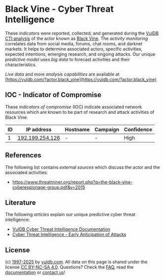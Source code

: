 # Black Vine - Cyber Threat Intelligence

These _indicators_ were reported, collected, and generated during the [VulDB CTI analysis](https://vuldb.com/?kb.cti) of the actor known as [Black Vine](https://vuldb.com/?actor.black_vine). The _activity monitoring_ correlates data from social media, forums, chat rooms, and darknet markets. It helps to determine associated actors, specific activities, expected intentions, emerging research, and ongoing attacks. Our unique _predictive model_ uses _big data_ to forecast activities and their characteristics.

_Live data_ and more _analysis capabilities_ are available at [https://vuldb.com/?actor.black_vine](https://vuldb.com/?actor.black_vine)

## IOC - Indicator of Compromise

These _indicators of compromise_ (IOC) indicate associated network resources which are known to be part of research and attack activities of Black Vine.

ID | IP address | Hostname | Campaign | Confidence
-- | ---------- | -------- | -------- | ----------
1 | [192.199.254.126](https://vuldb.com/?ip.192.199.254.126) | - | - | High

## References

The following list contains _external sources_ which discuss the actor and the associated activities:

* https://www.threatminer.org/report.php?q=the-black-vine-cyberespionage-group.pdf&y=2015

## Literature

The following _articles_ explain our unique predictive cyber threat intelligence:

* [VulDB Cyber Threat Intelligence Documentation](https://vuldb.com/?kb.cti)
* [Cyber Threat Intelligence - Early Anticipation of Attacks](https://www.scip.ch/en/?labs.20201022)

## License

(c) [1997-2025](https://vuldb.com/?kb.changelog) by [vuldb.com](https://vuldb.com/?kb.about). All data on this page is shared under the license [CC BY-NC-SA 4.0](https://creativecommons.org/licenses/by-nc-sa/4.0/). Questions? Check the [FAQ](https://vuldb.com/?kb.faq), read the [documentation](https://vuldb.com/?kb) or [contact us](https://vuldb.com/?contact)!
